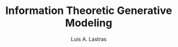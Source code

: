 ---
paperId: 1
author: Luis A. Lastras
publicationauthor: Lastras, L. A. 
title: Information Theoretic Generative Modeling
pdf: --
poster: --
alt: --
type: Poster
topic: Machine Learning Methods
link: --
conference: neurips
year: 2018
tags: neurips-2018
location: --
---